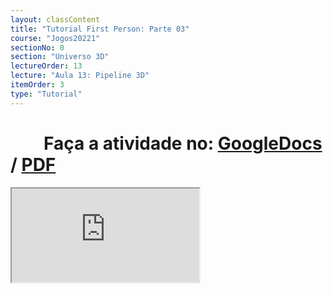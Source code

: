 ```yaml
---
layout: classContent
title: "Tutorial First Person: Parte 03"
course: "Jogos20221"
sectionNo: 0
section: "Universo 3D"
lectureOrder: 13
lecture: "Aula 13: Pipeline 3D"
itemOrder: 3
type: "Tutorial"
---
```


# &nbsp;&nbsp;&nbsp;&nbsp;&nbsp;&nbsp;&nbsp;&nbsp;Faça a atividade no: [GoogleDocs](https://docs.google.com/document/d/1LXJGf8kmIXU6Lxru_dn0xCMd1jfbT-KSDW6_oD_HyfU/copy?usp=sharing&ouid=116972197927145487361&rtpof=true&sd=true) / [PDF](https://docs.google.com/document/d/1LXJGf8kmIXU6Lxru_dn0xCMd1jfbT-KSDW6_oD_HyfU/export?format=pdf&usp=sharing&ouid=116972197927145487361&rtpof=true&sd=true)

<iframe src="https://docs.google.com/document/d/e/2PACX-1vTl2WhhpbR0Jg5EZcxnkoacX6zD3kaZEN5h08ak99Ad_zjKrG4KOzEQfomninVVKnpTnzHCgbBLm1ed/pub?embedded=true"></iframe>
